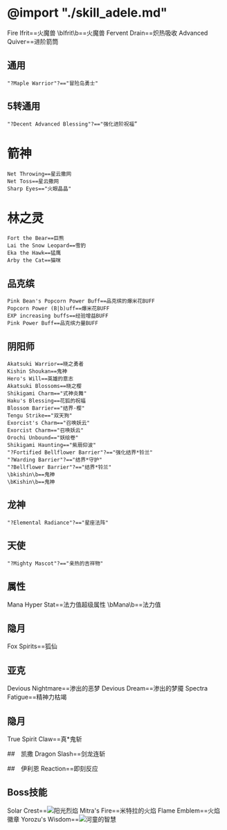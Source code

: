 
# @import "./skill_adele.md"



Fire Ifrit==火魔兽
\bIfrit\b==火魔兽
Fervent Drain==炽热吸收
Advanced Quiver==进阶箭筒

## 通用
	"?Maple Warrior"?=="冒险岛勇士"

## 5转通用
	"?Decent Advanced Blessing"?=="强化进阶祝福”

# 箭神
	Net Throwing==星云撒网
	Net Toss==星云撒网
	Sharp Eyes=="火眼晶晶"
# 林之灵
	Fort the Bear==巨熊
	Lai the Snow Leopard==雪豹
	Eka the Hawk==猛鹰
	Arby the Cat==猫咪
	
## 品克缤
	Pink Bean's Popcorn Power Buff==品克缤的爆米花BUFF
	Popcorn Power (B|b)uff==爆米花BUFF
	EXP increasing buffs==经验增益BUFF
	Pink Power Buff==品克缤力量BUFF

## 阴阳师
	Akatsuki Warrior==晓之勇者
	Kishin Shoukan==鬼神
	Hero's Will==英雄的意志
	Akatsuki Blossoms==晓之樱
	Shikigami Charm=="式神炎舞"
	Haku's Blessing==花狐的祝福
	Blossom Barrier=="结界·樱"
	Tengu Strike=="双天狗"
	Exorcist's Charm=="召唤妖云"
	Exorcist Charm=="召唤妖云"
	Orochi Unbound=="妖绘卷"
	Shikigami Haunting=="紫扇仰波"
	"?Fortified Bellflower Barrier"?=="强化结界*铃兰"
	"?Warding Barrier"?=="结界*守护"
	"?Bellflower Barrier"?=="结界*铃兰"
	\bkishin\b==鬼神
	\bKishin\b==鬼神

## 龙神 
	"?Elemental Radiance"?=="星座法阵"

## 天使
	"?Mighty Mascot"?=="亲热的吉祥物"

## 属性
Mana Hyper Stat==法力值超级属性
\bMana\b==法力值

## 隐月
Fox Spirits==狐仙

## 亚克
Devious Nightmare==渗出的恶梦
Devious Dream==渗出的梦魇
Spectra Fatigue==精神力枯竭

## 隐月
True Spirit Claw==真*鬼斩

##　凯撒
Dragon Slash==剑龙连斩

##　伊利恩
Reaction==即刻反应

## Boss技能
Solar Crest==<img src="upload/attach/202107/2_CSH8APD74XDZ8S8.png"><span kdclassjsq="notranslate">阳光烈焰</span>
Mitra's Fire==<span kdclassjsq="notranslate">米特拉的火焰</span>
Flame Emblem==<span kdclassjsq="notranslate">火焰徽章</span>
Yorozu's Wisdom==<img src="upload/attach/202107/2_BYSPVGA63UZZW6P.png"><span kdclassjsq="notranslate">河童的智慧</span>

